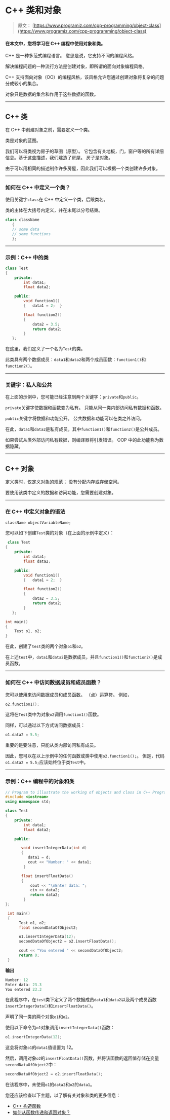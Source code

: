 # C++ 类和对象

> 原文： [https://www.programiz.com/cpp-programming/object-class](https://www.programiz.com/cpp-programming/object-class)

#### 在本文中，您将学习在 C++ 编程中使用对象和类。

C++ 是一种多范式编程语言。 意思是说，它支持不同的编程风格。

解决编程问题的一种流行方法是创建对象，即所谓的面向对象编程风格。

C++ 支持面向对象（OO）的编程风格，该风格允许您通过创建对象将复杂的问题分成较小的集合。

对象只是数据的集合和作用于这些数据的函数。

* * *

## C++ 类

在 C++ 中创建对象之前，需要定义一个类。

类是对象的蓝图。

我们可以将类视为房子的草图（原型）。 它包含有关地板，门，窗户等的所有详细信息。基于这些描述，我们建造了房屋。 房子是对象。

由于可以用相同的描述制作许多房屋，因此我们可以根据一个类创建许多对象。

* * *

### 如何在 C++ 中定义一个类？

使用关键字`class`在 C++ 中定义一个类，后跟类名。

类的主体在大括号内定义，并在末尾以分号结束。

```cpp
class className
   {
   // some data
   // some functions
   };
```

* * *

### 示例：C++ 中的类

```cpp
class Test
{
    private:
        int data1;
        float data2;  

    public:  
        void function1()
        {   data1 = 2;  } 

        float function2()
        { 
            data2 = 3.5;
            return data2;
        }
   };
```

在这里，我们定义了一个名为`Test`的类。

此类具有两个数据成员：`data1`和`data2`和两个成员函数：`function1()`和`function2()`。

* * *

### 关键字：私人和公共

在上面的示例中，您可能已经注意到两个关键字：`private`和`public`。

`private`关键字使数据和函数变为私有。 只能从同一类内部访问私有数据和函数。

`public`关键字将数据和功能公开。 公共数据和功能可以在类之外访问。

在此，`data1`和`data2`是私有成员，其中`function1()`和`function2()`是公共成员。

如果尝试从类外部访问私有数据，则编译器将引发错误。 OOP 中的此功能称为数据隐藏。

* * *

## C++ 对象

定义类时，仅定义对象的规范； 没有分配内存或存储空间。

要使用该类中定义的数据和访问功能，您需要创建对象。

* * *

### 在 C++ 中定义对象的语法

```cpp
className objectVariableName;
```

您可以如下创建`Test`类的对象（在上面的示例中定义）：

```cpp
 class Test
{
    private:
        int data1;
        float data2;  

    public:  
        void function1()
        {   data1 = 2;  } 

        float function2()
        { 
            data2 = 3.5;
            return data2;
        }
   };

int main()
{
    Test o1, o2;
} 
```

在此，创建了`test`类的两个对象`o1`和`o2`。

在上述`test`中，`data1`和`data2`是数据成员，并且`function1()`和`function2()`是成员函数。

* * *

### 如何在 C++ 中访问数据成员和成员函数？

您可以使用来访问数据成员和成员函数。 （点）运算符。 例如，

```cpp
o2.function1();
```

这将在`Test`类中为对象`o2`调用`function1()`函数。

同样，可以通过以下方式访问数据成员：

```cpp
o1.data2 = 5.5;
```

重要的是要注意，只能从类内部访问私有成员。

因此，您可以在以上示例中的任何函数或类中使用`o2.function1();`。 但是，代码`o1.data2 = 5.5;`应该始终位于类`Test`中。

* * *

### 示例：C++ 编程中的对象和类

```cpp
// Program to illustrate the working of objects and class in C++ Programming
#include <iostream>
using namespace std;

class Test
{
    private:
        int data1;
        float data2;

    public:

       void insertIntegerData(int d)
       {
          data1 = d;
          cout << "Number: " << data1;
        }

       float insertFloatData()
       {
           cout << "\nEnter data: ";
           cin >> data2;
           return data2;
        }
};

 int main()
 {
      Test o1, o2;
      float secondDataOfObject2;

      o1.insertIntegerData(12);
      secondDataOfObject2 = o2.insertFloatData();

      cout << "You entered " << secondDataOfObject2;
      return 0;
 } 
```

**输出**

```cpp
Number: 12
Enter data: 23.3
You entered 23.3
```

在此程序中，在`test`类下定义了两个数据成员`data1`和`data2`以及两个成员函数`insertIntegerData()`和`insertFloatData()`。

声明了同一类的两个对象`o1`和`o2`。

使用以下命令为`o1`对象调用`insertIntegerData()`函数：

```cpp
o1.insertIntegerData(12);
```

这会将对象`o1`的`data1`值设置为 12。

然后，调用对象`o2`的`insertFloatData()`函数，并将该函数的返回值存储在变量`secondDataOfObject2`中：

```cpp
secondDataOfObject2 = o2.insertFloatData();
```

在该程序中，未使用`o1`的`data2`和`o2`的`data1`。

您还应该检查以下主题，以了解有关对象和类的更多信息：

*   [C++ 构造函数](/cpp-programming/constructors "C++ constructors")
*   [如何从函数传递和返回对象？](/cpp-programming/pass-return-object-function)